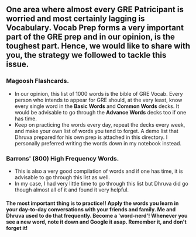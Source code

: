 ## One area where almost every GRE Patricipant is worried and most certainly lagging is Vocabulary. Vocab Prep forms a very important part of the GRE prep and in our opinion, is the toughest part. Hence, we would like to share with you, the strategy we followed to tackle this issue.

### Magoosh Flashcards.
- In our opinion, this list of 1000 words is the bible of GRE Vocab. Every person who intends to appear for GRE should, at the very least, know every single word in the **Basic Words** and **Common Words** decks. It would be advisable to go through the **Advance Words** decks too if one has time.
- Keep on practicing the words every day, repeat the decks every week, and make your own list of words you tend to forget. A demo list that Dhruva prepared for his own prep is attached in this directory. I personally preferred writing the words down in my notebook instead.

### Barrons' (800) High Frequency Words.
- This is also a very good compilation of words and if one has time, it is advisable to go through this list as well. 
- In my case, I had very little time to go through this list but Dhruva did go though almost all of it and found it very helpful.

#### The most important thing is to practice!! Apply the words you learn in your day-to-day conversations with your friends and family. Me and Dhruva used to do that frequently. Become a 'word-nerd'! Whenever you see a new word, note it down and Google it asap. Remember it, and don't forget it!


